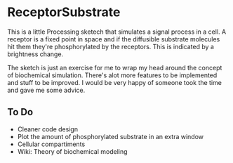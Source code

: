 # ReceptorSubstrate

This is a little Processing sketech that simulates a signal process in a cell. A receptor is a fixed point in space and if the diffusible substrate molecules hit them they're phosphorylated by the receptors. This is indicated by a brightness change. 

The sketch is just an exercise for me to wrap my head around the concept of biochemical simulation. There's alot more features to be implemented and stuff to be improved. I would be very happy of someone took the time and gave me some advice.

## To Do 
- Cleaner code design
- Plot the amount of phosphorylated substrate in an extra window
- Cellular compartiments
- Wiki: Theory of biochemical modeling